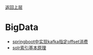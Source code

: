 [返回上层](../index)
# BigData
* [springboot中实现kafka指定offset消费](springboot中实现kafka指定offset消费)
* [solr索引基本原理](solr索引基本原理)
